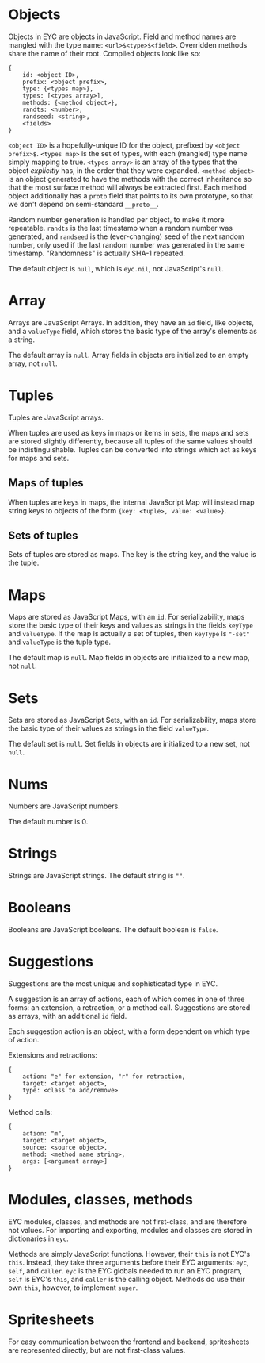 # Objects

Objects in EYC are objects in JavaScript. Field and method names are mangled
with the type name: `<url>$<type>$<field>`. Overridden methods share the name of
their root. Compiled objects look like so:

```
{
    id: <object ID>,
    prefix: <object prefix>,
    type: {<types map>},
    types: [<types array>],
    methods: {<method object>},
    randts: <number>,
    randseed: <string>,
    <fields>
}
```

`<object ID>` is a hopefully-unique ID for the object, prefixed by
`<object prefix>$`. `<types map>` is the set of types, with each (mangled) type
name simply mapping to true. `<types array>` is an array of the types that the
object *explicitly* has, in the order that they were expanded.
`<method object>` is an object generated to have the methods with the correct
inheritance so that the most surface method will always be extracted first.
Each method object additionally has a `proto` field that points to its own
prototype, so that we don't depend on semi-standard `__proto__`.

Random number generation is handled per object, to make it more repeatable.
`randts` is the last timestamp when a random number was generated, and
`randseed` is the (ever-changing) seed of the next random number, only used if
the last random number was generated in the same timestamp. "Randomness" is
actually SHA-1 repeated.

The default object is `null`, which is `eyc.nil`, not JavaScript's `null`.


# Array

Arrays are JavaScript Arrays. In addition, they have an `id` field, like
objects, and a `valueType` field, which stores the basic type of the array's
elements as a string.

The default array is `null`. Array fields in objects are initialized to an empty
array, not `null`.


# Tuples

Tuples are JavaScript arrays.

When tuples are used as keys in maps or items in sets, the maps and sets are
stored slightly differently, because all tuples of the same values should be
indistinguishable. Tuples can be converted into strings which act as keys for
maps and sets.
 
## Maps of tuples

When tuples are keys in maps, the internal JavaScript Map will instead map
string keys to objects of the form `{key: <tuple>, value: <value>}`.

## Sets of tuples

Sets of tuples are stored as maps. The key is the string key, and the value is
the tuple.


# Maps

Maps are stored as JavaScript Maps, with an `id`. For serializability, maps
store the basic type of their keys and values as strings in the fields
`keyType` and `valueType`. If the map is actually a set of tuples, then
`keyType` is `"-set"` and `valueType` is the tuple type.

The default map is `null`. Map fields in objects are initialized to a new map,
not `null`.


# Sets

Sets are stored as JavaScript Sets, with an `id`. For serializability, maps
store the basic type of their values as strings in the field `valueType`.

The default set is `null`. Set fields in objects are initialized to a new set,
not `null`.


# Nums

Numbers are JavaScript numbers.

The default number is 0.


# Strings

Strings are JavaScript strings. The default string is `""`.


# Booleans

Booleans are JavaScript booleans. The default boolean is `false`.


# Suggestions

Suggestions are the most unique and sophisticated type in EYC.

A suggestion is an array of actions, each of which comes in one of three forms:
an extension, a retraction, or a method call. Suggestions are stored as arrays,
with an additional `id` field.

Each suggestion action is an object, with a form dependent on which type of
action.

Extensions and retractions:
```
{
    action: "e" for extension, "r" for retraction,
    target: <target object>,
    type: <class to add/remove>
}
```

Method calls:
```
{
    action: "m",
    target: <target object>,
    source: <source object>,
    method: <method name string>,
    args: [<argument array>]
}
```


# Modules, classes, methods

EYC modules, classes, and methods are not first-class, and are therefore not
values. For importing and exporting, modules and classes are stored in
dictionaries in `eyc`.

Methods are simply JavaScript functions. However, their `this` is not EYC's
`this`.  Instead, they take three arguments before their EYC arguments: `eyc`,
`self`, and `caller`.  `eyc` is the EYC globals needed to run an EYC program,
`self` is EYC's `this`, and `caller` is the calling object. Methods do use
their own `this`, however, to implement `super`.


# Spritesheets

For easy communication between the frontend and backend, spritesheets are
represented directly, but are not first-class values.
